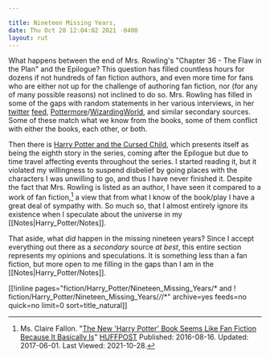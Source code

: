 ```yaml
---

title: Nineteen Missing Years, 
date: Thu Oct 28 12:04:02 2021 -0400
layout: rut
---
```



What happens between the end of Mrs. Rowling's "Chapter 36 - The Flaw in the
Plan" and the Epilogue?  This question has filled countless hours for dozens if
not hundreds of fan fiction authors, and even more time for fans who are either
not up for the challenge of authoring fan fiction, nor (for any of many possible
reasons) not inclined to do so.  Mrs. Rowling has filled in some of the gaps
with random statements in her various interviews, in her [twitter][]
[feed][jkrtf], [Pottermore][]/[WizardingWorld][], and similar secondary sources.
Some of these match what we know from the books, some of them conflict with
either the books, each other, or both.  

Then there is [Harry Potter and the Cursed Child][HPCC], which presents itself
as being the eighth story in the series, coming after the Epilogue but due to
time travel affecting events throughout the series.  I started reading it, but
it violated my willingness to suspend disbelief by going places with the
characters I was unwilling to go, and thus I have never finished it.  Despite
the fact that Mrs. Rowling is listed as an author, I have seen it compared to a
work of fan fiction,[^211028-1] a view that from what I know of the book/play I
have a great deal of sympathy with.  So much so, that I almost entirely ignore
its existence when I speculate about the universe in my
[[Notes|Harry_Potter/Notes]].  

That aside, what *did* happen in the missing nineteen years?  Since I accept
everything out there as a *secondary* source *at best*, this entire section
represents my opinions and speculations.  It is something less than a fan
fiction, but more open to me filling in the gaps than I am in the
[[Notes|Harry_Potter/Notes]].  

[[!inline pages="fiction/Harry_Potter/Nineteen_Missing_Years/* and !
fiction/Harry_Potter/Nineteen_Missing_Years/*/*/*" archive=yes feeds=no quick=no
limit=0 sort=title_natural]]

[HPCC]: https://www.goodreads.com/book/show/29056083-harry-potter-and-the-cursed-child

[WizardingWorld]: https://wizardingworld.com 

[Pottermore]: https://pottermore.com

[twitter]: https://twitter.com

[jkrtf]: https://twitter.com/jk_rowling?lang=en

[HPCCFF]: https://www.huffpost.com/entry/new-harry-potter-book-cursed-child_n_57b21d7be4b07184041265a7

[^211028-1]: Ms. Claire Fallon.
    "[The New 'Harry Potter' Book Seems Like Fan Fiction Because It Basically
    Is][HPCCFF]" [HUFFPOST](https://www.huffpost.com)
    Published: 2016-08-16. Updated: 2017-06-01. Last Viewed: 2021-10-28.



